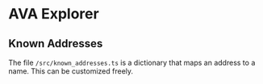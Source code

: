 # AVA Explorer



## Known Addresses

The file `/src/known_addresses.ts` is a dictionary that maps an address to a name. This can be customized freely. 
